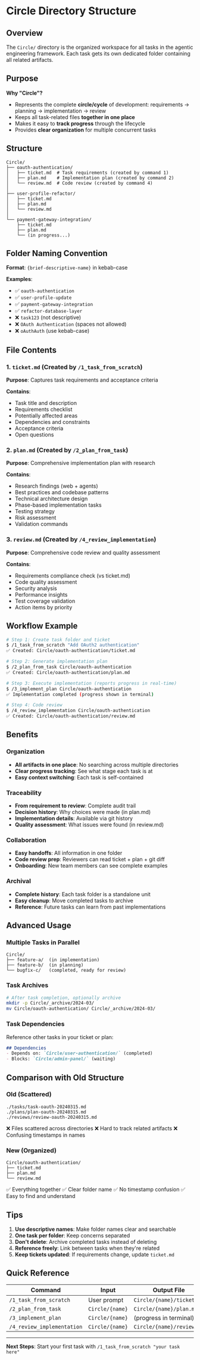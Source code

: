 # Circle Directory Structure

## Overview

The `Circle/` directory is the organized workspace for all tasks in the agentic engineering framework. Each task gets its own dedicated folder containing all related artifacts.

## Purpose

**Why "Circle"?**
- Represents the complete **circle/cycle** of development: requirements → planning → implementation → review
- Keeps all task-related files **together in one place**
- Makes it easy to **track progress** through the lifecycle
- Provides **clear organization** for multiple concurrent tasks

## Structure

```
Circle/
├── oauth-authentication/
│   ├── ticket.md  # Task requirements (created by command 1)
│   ├── plan.md    # Implementation plan (created by command 2)
│   └── review.md  # Code review (created by command 4)
│
├── user-profile-refactor/
│   ├── ticket.md
│   ├── plan.md
│   └── review.md
│
└── payment-gateway-integration/
    ├── ticket.md
    ├── plan.md
    └── (in progress...)
```

## Folder Naming Convention

**Format**: `{brief-descriptive-name}` in kebab-case

**Examples**:
- ✅ `oauth-authentication`
- ✅ `user-profile-update`
- ✅ `payment-gateway-integration`
- ✅ `refactor-database-layer`
- ❌ `task123` (not descriptive)
- ❌ `OAuth Authentication` (spaces not allowed)
- ❌ `oAuthAuth` (use kebab-case)

## File Contents

### 1. `ticket.md` (Created by `/1_task_from_scratch`)
**Purpose**: Captures task requirements and acceptance criteria

**Contains**:
- Task title and description
- Requirements checklist
- Potentially affected areas
- Dependencies and constraints
- Acceptance criteria
- Open questions

### 2. `plan.md` (Created by `/2_plan_from_task`)
**Purpose**: Comprehensive implementation plan with research

**Contains**:
- Research findings (web + agents)
- Best practices and codebase patterns
- Technical architecture design
- Phase-based implementation tasks
- Testing strategy
- Risk assessment
- Validation commands

### 3. `review.md` (Created by `/4_review_implementation`)
**Purpose**: Comprehensive code review and quality assessment

**Contains**:
- Requirements compliance check (vs ticket.md)
- Code quality assessment
- Security analysis
- Performance insights
- Test coverage validation
- Action items by priority

## Workflow Example

```bash
# Step 1: Create task folder and ticket
$ /1_task_from_scratch "Add OAuth2 authentication"
✅ Created: Circle/oauth-authentication/ticket.md

# Step 2: Generate implementation plan
$ /2_plan_from_task Circle/oauth-authentication
✅ Created: Circle/oauth-authentication/plan.md

# Step 3: Execute implementation (reports progress in real-time)
$ /3_implement_plan Circle/oauth-authentication
✅ Implementation completed (progress shown in terminal)

# Step 4: Code review
$ /4_review_implementation Circle/oauth-authentication
✅ Created: Circle/oauth-authentication/review.md
```

## Benefits

### Organization
- **All artifacts in one place**: No searching across multiple directories
- **Clear progress tracking**: See what stage each task is at
- **Easy context switching**: Each task is self-contained

### Traceability
- **From requirement to review**: Complete audit trail
- **Decision history**: Why choices were made (in plan.md)
- **Implementation details**: Available via git history
- **Quality assessment**: What issues were found (in review.md)

### Collaboration
- **Easy handoffs**: All information in one folder
- **Code review prep**: Reviewers can read ticket + plan + git diff
- **Onboarding**: New team members can see complete examples

### Archival
- **Complete history**: Each task folder is a standalone unit
- **Easy cleanup**: Move completed tasks to archive
- **Reference**: Future tasks can learn from past implementations

## Advanced Usage

### Multiple Tasks in Parallel
```
Circle/
├── feature-a/  (in implementation)
├── feature-b/  (in planning)
└── bugfix-c/   (completed, ready for review)
```

### Task Archives
```bash
# After task completion, optionally archive
mkdir -p Circle/_archive/2024-03/
mv Circle/oauth-authentication/ Circle/_archive/2024-03/
```

### Task Dependencies
Reference other tasks in your ticket or plan:
```markdown
## Dependencies
- Depends on: `Circle/user-authentication/` (completed)
- Blocks: `Circle/admin-panel/` (waiting)
```

## Comparison with Old Structure

### Old (Scattered)
```
./tasks/task-oauth-20240315.md
./plans/plan-oauth-20240315.md
./reviews/review-oauth-20240315.md
```
❌ Files scattered across directories
❌ Hard to track related artifacts
❌ Confusing timestamps in names

### New (Organized)
```
Circle/oauth-authentication/
├── ticket.md
├── plan.md
└── review.md
```
✅ Everything together
✅ Clear folder name
✅ No timestamp confusion
✅ Easy to find and understand

## Tips

1. **Use descriptive names**: Make folder names clear and searchable
2. **One task per folder**: Keep concerns separated
3. **Don't delete**: Archive completed tasks instead of deleting
4. **Reference freely**: Link between tasks when they're related
5. **Keep tickets updated**: If requirements change, update `ticket.md`

## Quick Reference

| Command | Input | Output File |
|---------|-------|-------------|
| `/1_task_from_scratch` | User prompt | `Circle/{name}/ticket.md` |
| `/2_plan_from_task` | `Circle/{name}` | `Circle/{name}/plan.md` |
| `/3_implement_plan` | `Circle/{name}` | (progress in terminal) |
| `/4_review_implementation` | `Circle/{name}` | `Circle/{name}/review.md` |

---

**Next Steps**: Start your first task with `/1_task_from_scratch "your task here"`

